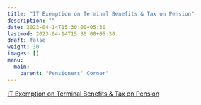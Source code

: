 ```yaml
---
title: "IT Exemption on Terminal Benefits & Tax on Pension"
description: ""
date: 2023-04-14T15:30:00+05:30
lastmod: 2023-04-14T15:30:00+05:30
draft: false
weight: 30
images: []
menu:
  main:
    parent: "Pensioners' Corner"
---
```


[IT Exemption on Terminal Benefits & Tax on Pension](/images/pension/6.%20%20%20%20%20IT%20Exemption%20on%20Benefits%20and%20Pension%20Page%2012-13%20DAE%20HB%20Pen%202018.pdf)

